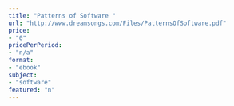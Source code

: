 ```yaml
---
title: "Patterns of Software "
url: "http://www.dreamsongs.com/Files/PatternsOfSoftware.pdf"
price: 
- "0"
pricePerPeriod: 
- "n/a"
format: 
- "ebook"
subject: 
- "software"
featured: "n"
---
```


